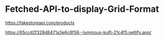 # Fetched-API-to-display-Grid-Format
https://fakestoreapi.com/products

https://65ccd2f328d8471a3e6c8f58--luminous-kulfi-21c4f5.netlify.app/
